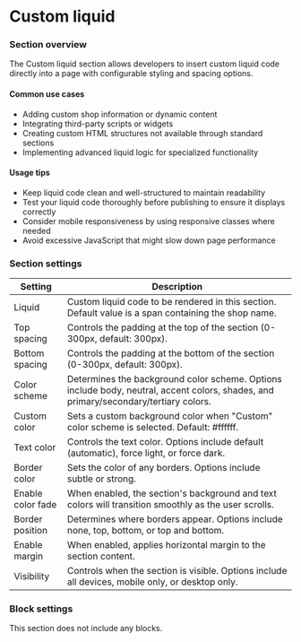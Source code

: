 # Custom liquid

### Section overview

The Custom liquid section allows developers to insert custom liquid code directly into a page with configurable styling and spacing options.

#### Common use cases

* Adding custom shop information or dynamic content
* Integrating third-party scripts or widgets
* Creating custom HTML structures not available through standard sections
* Implementing advanced liquid logic for specialized functionality

#### Usage tips

* Keep liquid code clean and well-structured to maintain readability
* Test your liquid code thoroughly before publishing to ensure it displays correctly
* Consider mobile responsiveness by using responsive classes where needed
* Avoid excessive JavaScript that might slow down page performance

### Section settings

| Setting           | Description                                                                                                                          |
| ----------------- | ------------------------------------------------------------------------------------------------------------------------------------ |
| Liquid            | Custom liquid code to be rendered in this section. Default value is a span containing the shop name.                                 |
| Top spacing       | Controls the padding at the top of the section (0-300px, default: 300px).                                                            |
| Bottom spacing    | Controls the padding at the bottom of the section (0-300px, default: 300px).                                                         |
| Color scheme      | Determines the background color scheme. Options include body, neutral, accent colors, shades, and primary/secondary/tertiary colors. |
| Custom color      | Sets a custom background color when "Custom" color scheme is selected. Default: #ffffff.                                             |
| Text color        | Controls the text color. Options include default (automatic), force light, or force dark.                                            |
| Border color      | Sets the color of any borders. Options include subtle or strong.                                                                     |
| Enable color fade | When enabled, the section's background and text colors will transition smoothly as the user scrolls.                                 |
| Border position   | Determines where borders appear. Options include none, top, bottom, or top and bottom.                                               |
| Enable margin     | When enabled, applies horizontal margin to the section content.                                                                      |
| Visibility        | Controls when the section is visible. Options include all devices, mobile only, or desktop only.                                     |

### Block settings

This section does not include any blocks.
